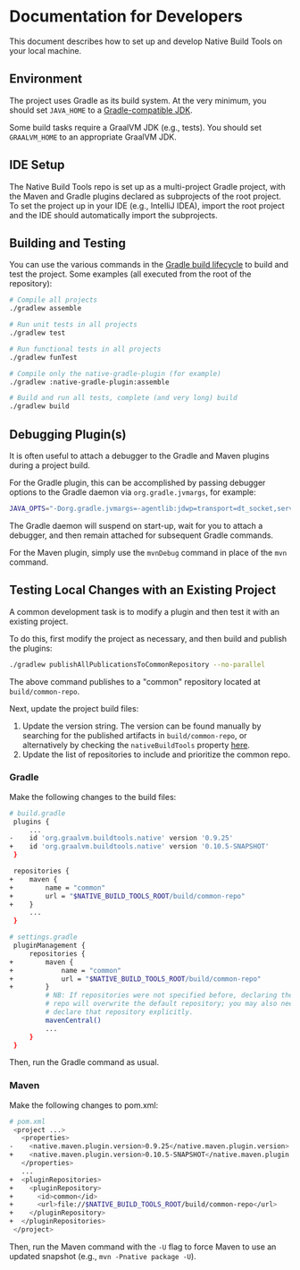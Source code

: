 # Documentation for Developers

This document describes how to set up and develop Native Build Tools on your local machine.

## Environment

The project uses Gradle as its build system. At the very minimum, you should set `JAVA_HOME` to a [Gradle-compatible JDK](https://docs.gradle.org/current/userguide/compatibility.html).

Some build tasks require a GraalVM JDK (e.g., tests). You should set `GRAALVM_HOME` to an appropriate GraalVM JDK.

## IDE Setup

The Native Build Tools repo is set up as a multi-project Gradle project, with the Maven and Gradle plugins declared as subprojects of the root project.
To set the project up in your IDE (e.g., IntelliJ IDEA), import the root project and the IDE should automatically import the subprojects.

## Building and Testing

You can use the various commands in the [Gradle build lifecycle](https://docs.gradle.org/current/userguide/build_lifecycle.html) to build and test the project.
Some examples (all executed from the root of the repository):

```bash
# Compile all projects
./gradlew assemble

# Run unit tests in all projects
./gradlew test

# Run functional tests in all projects
./gradlew funTest

# Compile only the native-gradle-plugin (for example)
./gradlew :native-gradle-plugin:assemble

# Build and run all tests, complete (and very long) build
./gradlew build
```


## Debugging Plugin(s)
It is often useful to attach a debugger to the Gradle and Maven plugins during a project build.

For the Gradle plugin, this can be accomplished by passing debugger options to the Gradle daemon via `org.gradle.jvmargs`, for example:

```bash
JAVA_OPTS="-Dorg.gradle.jvmargs=-agentlib:jdwp=transport=dt_socket,server=y,suspend=y,address=8000" ./gradlew assemble
```

The Gradle daemon will suspend on start-up, wait for you to attach a debugger, and then remain attached for subsequent Gradle commands.

For the Maven plugin, simply use the `mvnDebug` command in place of the `mvn` command.

## Testing Local Changes with an Existing Project
A common development task is to modify a plugin and then test it with an existing project.

To do this, first modify the project as necessary, and then build and publish the plugins:
```bash
./gradlew publishAllPublicationsToCommonRepository --no-parallel
```
The above command publishes to a "common" repository located at `build/common-repo`.

Next, update the project build files:
1. Update the version string. The version can be found manually by searching for the published artifacts in `build/common-repo`, or alternatively by checking the `nativeBuildTools` property [here](gradle/libs.versions.toml).
2. Update the list of repositories to include and prioritize the common repo.

### Gradle
Make the following changes to the build files:
```bash
# build.gradle
 plugins {
     ...
-    id 'org.graalvm.buildtools.native' version '0.9.25'
+    id 'org.graalvm.buildtools.native' version '0.10.5-SNAPSHOT'
 }

 repositories {
+    maven {
+        name = "common"
+        url = "$NATIVE_BUILD_TOOLS_ROOT/build/common-repo"
+    }
     ...
 }

# settings.gradle
 pluginManagement {
     repositories {
+        maven {
+            name = "common"
+            url = "$NATIVE_BUILD_TOOLS_ROOT/build/common-repo"
+        }
         # NB: If repositories were not specified before, declaring the common
         # repo will overwrite the default repository; you may also need to
         # declare that repository explicitly.
         mavenCentral()
         ...
     }
 }
```
Then, run the Gradle command as usual.

### Maven
Make the following changes to pom.xml:
```bash
# pom.xml
 <project ...>
   <properties>
-    <native.maven.plugin.version>0.9.25</native.maven.plugin.version>
+    <native.maven.plugin.version>0.10.5-SNAPSHOT</native.maven.plugin.version>
   </properties>
   ...
+  <pluginRepositories>
+    <pluginRepository>
+      <id>common</id>
+      <url>file://$NATIVE_BUILD_TOOLS_ROOT/build/common-repo</url>
+    </pluginRepository>
+  </pluginRepositories>
 </project>
```

Then, run the Maven command with the `-U` flag to force Maven to use an updated snapshot (e.g., `mvn -Pnative package -U`).
